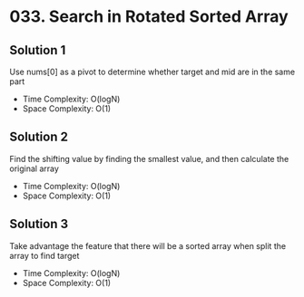 # 033. Search in Rotated Sorted Array
## Solution 1
Use nums[0] as a pivot to determine whether target and mid are in the same part 
* Time Complexity: O(logN)
* Space Complexity: O(1)

## Solution 2
Find the shifting value by finding the smallest value, and then calculate the original array
* Time Complexity: O(logN)
* Space Complexity: O(1)

## Solution 3
Take advantage the feature that there will be a sorted array when split the array to find target
* Time Complexity: O(logN)
* Space Complexity: O(1)
